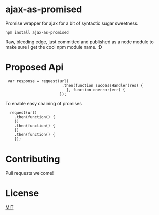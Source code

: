 # ajax-as-promised
Promise wrapper for ajax for a bit of syntactic sugar sweetness.

```
npm install ajax-as-promised
```

Raw, bleeding edge, just committed and published as a node module to make sure I get the cool npm module name. :D



Proposed Api
============

```
 var response = request(url)
                         .then(function successHandler(res) {
                           }, function onerror(err) {
                        });
```


To enable easy chaining of promises 

```
  request(url)
    .then(function() {
    })
    .then(function() {
    })
    .then(function() {
    });
```



Contributing
============

Pull requests welcome!


License
========

[MIT](http://opensource.org/licenses/MIT)
